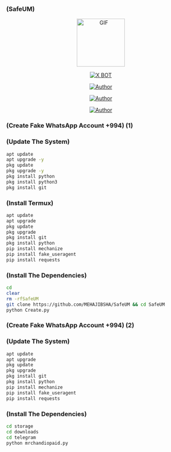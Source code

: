 ### (SafeUM)


<p align="center">
<img src="https://d.top4top.io/p_1837luigd0.gif" alt="GIF" width="128" height="128"/>
</p>
<p align="center">
<a href="#"><img title="X BOT" src="https://img.shields.io/badge/Dark-Bot-blue?colorA=%23ff0000&colorB=%23017e40&style=for-the-badge"></a>
</p>
<p align="center">
<a href="https://github.com/MEHAJIBSHA"><img title="Author" src="https://img.shields.io/badge/Author-MrDevils-orange.svg?style=for-the-badge&logo=github"></a>
</p>
<p align="center">
<a href="https://github.com/techgod143/SafeUM"><img title="Author" src="https://img.shields.io/badge/Author-MrDevils-orange.svg?style=for-the-badge&logo=github"></a>
</p>
<p align="center">
<a href="https://github.com/younis-dgk/SafeUM"><img title="Author" src="https://img.shields.io/badge/Author-MrDevils-orange.svg?style=for-the-badge&logo=github"></a>
</p>





### (Create Fake WhatsApp Account +994) (1)


### (Update The System)

````bash
apt update
apt upgrade -y
pkg update 
pkg upgrade -y
pkg install python
pkg install python3
pkg install git
````


### (Install Termux)
 
 
````bash
apt update
apt upgrade
pkg update
pkg upgrade
pkg install git
pkg install python
pip install mechanize
pip install fake_useragent
pip install requests
````


 ### (Install The Dependencies)

 
````bash
cd
clear
rm -rfSafeUM
git clone https://github.com/MEHAJIBSHA/SafeUM && cd SafeUM
python Create.py
````


### (Create Fake WhatsApp Account +994) (2)


### (Update The System)

````bash
apt update
apt upgrade
pkg update
pkg upgrade
pkg install git
pkg install python
pip install mechanize
pip install fake_useragent
pip install requests
````

### (Install The Dependencies)


````bash
cd storage 
cd downloads 
cd telegram 
python mrchandiopaid.py
````

